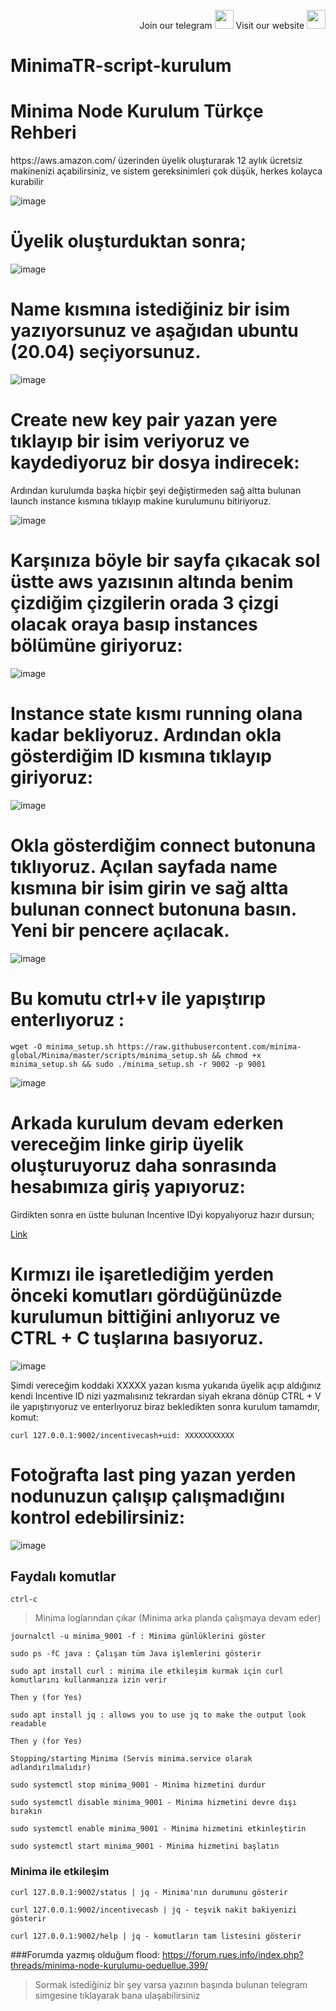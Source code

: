 <p style="font-size:14px" align="right">
Join our telegram <a href="https://t.me/berkcak" target="_blank"><img src="https://user-images.githubusercontent.com/50621007/168689534-796f181e-3e4c-43a5-8183-9888fc92cfa7.png" width="30"/></a>
Visit our website <a href="https://minima.global//" target="_blank"><img src="https://user-images.githubusercontent.com/50621007/168689709-7e537ca6-b6b8-4adc-9bd0-186ea4ea4aed.png" width="30"/></a>
</p>



# MinimaTR-script-kurulum


 <h1 align=“center”>Minima Node Kurulum Türkçe Rehberi </h1> 
<p>https://aws.amazon.com/  üzerinden  üyelik oluşturarak 12 aylık ücretsiz makinenizi açabilirsiniz, ve sistem gereksinimleri çok düşük, herkes kolayca kurabilir</p>

![image](https://user-images.githubusercontent.com/101149671/171995342-a449138d-b3c7-493b-98d7-2f3e6e67feed.png)

# Üyelik oluşturduktan sonra;

![image](https://user-images.githubusercontent.com/101149671/171995425-5f951569-3312-42c9-a43e-7a6f39941d04.png)

# Name kısmına istediğiniz bir isim yazıyorsunuz ve aşağıdan ubuntu (20.04) seçiyorsunuz.

![image](https://user-images.githubusercontent.com/101149671/171995434-dd6b4c9a-ff77-43a7-8ae7-b0cb367fb311.png)

# Create new key pair yazan yere tıklayıp bir isim veriyoruz ve kaydediyoruz bir dosya indirecek: 

<p> Ardından kurulumda başka hiçbir şeyi değiştirmeden sağ altta bulunan launch instance kısmına tıklayıp makine kurulumunu bitiriyoruz.<p>

![image](https://user-images.githubusercontent.com/101149671/171995488-d5c0e279-2c62-4f42-a1fd-5267af362746.png)

# Karşınıza böyle bir sayfa çıkacak sol üstte aws yazısının altında benim çizdiğim çizgilerin orada 3 çizgi olacak oraya basıp instances bölümüne giriyoruz:

![image](https://user-images.githubusercontent.com/101149671/171996368-de9e05c2-b4c3-46a8-aceb-ac254d2a88f2.png)


#  Instance state kısmı running olana kadar bekliyoruz. Ardından okla gösterdiğim ID kısmına tıklayıp giriyoruz:

![image](https://user-images.githubusercontent.com/101149671/171996371-b20929ab-611b-41f1-831b-513f7f62c656.png)

# Okla gösterdiğim connect butonuna tıklıyoruz. Açılan sayfada name kısmına bir isim girin ve sağ altta bulunan connect butonuna basın. Yeni bir pencere açılacak.

![image](https://user-images.githubusercontent.com/101149671/171996374-33bf9cc6-52fd-4fa8-b82e-6cf69a4fcd10.png)

# Bu komutu ctrl+v ile yapıştırıp enterlıyoruz :
```
wget -O minima_setup.sh https://raw.githubusercontent.com/minima-global/Minima/master/scripts/minima_setup.sh && chmod +x minima_setup.sh && sudo ./minima_setup.sh -r 9002 -p 9001
```
![image](https://user-images.githubusercontent.com/101149671/171995567-ef262db0-a043-43ca-b535-644013771b21.png)

#  Arkada kurulum devam ederken vereceğim linke girip üyelik oluşturuyoruz daha sonrasında hesabımıza giriş yapıyoruz:
Girdikten sonra en üstte bulunan Incentive IDyi kopyalıyoruz hazır dursun; 

[Link](https://incentive.minima.global/account/register?inviteCode=GEEASBDR)

# Kırmızı ile işaretlediğim yerden önceki komutları gördüğünüzde kurulumun bittiğini anlıyoruz ve CTRL + C tuşlarına basıyoruz.

![image](https://user-images.githubusercontent.com/101149671/171995728-75b89fcf-300d-417c-bb7b-49486039d45d.png)

Şimdi vereceğim koddaki XXXXX yazan kısma yukarıda üyelik açıp aldığınız kendi Incentive ID nizi yazmalısınız tekrardan siyah ekrana dönüp CTRL + V ile yapıştırıyoruz ve enterlıyoruz biraz bekledikten sonra kurulum tamamdır, komut:
```
curl 127.0.0.1:9002/incentivecash+uid: XXXXXXXXXXX
```

# Fotoğrafta last ping yazan yerden nodunuzun çalışıp çalışmadığını kontrol edebilirsiniz:

![image](https://user-images.githubusercontent.com/101149671/171996301-497a15bf-64bb-404b-a19f-e79d50752f41.png)

## Faydalı komutlar

```
ctrl-c 
```
>Minima loglarından çıkar (Minima arka planda çalışmaya devam eder)

```
journalctl -u minima_9001 -f : Minima günlüklerini göster
```

```
sudo ps -fC java : Çalışan tüm Java işlemlerini gösterir
```

```
sudo apt install curl : minima ile etkileşim kurmak için curl komutlarını kullanmanıza izin verir
```

```
Then y (for Yes)
```

```
sudo apt install jq : allows you to use jq to make the output look readable
```

 ```
Then y (for Yes)
```

```
Stopping/starting Minima (Servis minima.service olarak adlandırılmalıdır)
```

```
sudo systemctl stop minima_9001 - Minima hizmetini durdur
```

```
sudo systemctl disable minima_9001 - Minima hizmetini devre dışı bırakın
```

```
sudo systemctl enable minima_9001 - Minima hizmetini etkinleştirin
```

```
sudo systemctl start minima_9001 - Minima hizmetini başlatın
```


### Minima ile etkileşim 


```
curl 127.0.0.1:9002/status | jq - Minima'nın durumunu gösterir
```

```
curl 127.0.0.1:9002/incentivecash | jq - teşvik nakit bakiyenizi gösterir
```

```
curl 127.0.0.1:9002/help | jq - komutların tam listesini gösterir
```

###Forumda yazmış olduğum flood: https://forum.rues.info/index.php?threads/minima-node-kurulumu-oeduellue.399/
> Sormak istediğiniz bir şey varsa yazının başında bulunan telegram simgesine tıklayarak bana ulaşabilirsiniz

